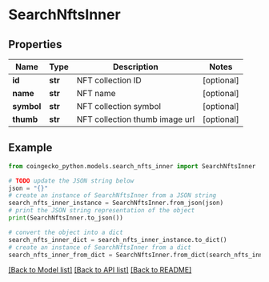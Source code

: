 # SearchNftsInner


## Properties

Name | Type | Description | Notes
------------ | ------------- | ------------- | -------------
**id** | **str** | NFT collection ID | [optional] 
**name** | **str** | NFT name | [optional] 
**symbol** | **str** | NFT collection symbol | [optional] 
**thumb** | **str** | NFT collection thumb image url | [optional] 

## Example

```python
from coingecko_python.models.search_nfts_inner import SearchNftsInner

# TODO update the JSON string below
json = "{}"
# create an instance of SearchNftsInner from a JSON string
search_nfts_inner_instance = SearchNftsInner.from_json(json)
# print the JSON string representation of the object
print(SearchNftsInner.to_json())

# convert the object into a dict
search_nfts_inner_dict = search_nfts_inner_instance.to_dict()
# create an instance of SearchNftsInner from a dict
search_nfts_inner_from_dict = SearchNftsInner.from_dict(search_nfts_inner_dict)
```
[[Back to Model list]](../README.md#documentation-for-models) [[Back to API list]](../README.md#documentation-for-api-endpoints) [[Back to README]](../README.md)


